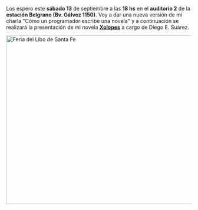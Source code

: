 <html><body><p>Los espero este <strong>sábado 13</strong> de septiembre a las <strong>18 hs</strong> en el <strong>auditorio 2</strong> de la <strong>estación Belgrano (Bv. Gálvez 1150)</strong>. Voy a dar una nueva versión de mi charla "Cómo un programador escribe una novela" y a continuación se realizará la presentación de mi novela <a href="http://juanjoconti.com.ar/xolopes" target="_blank"><strong>Xolopes</strong></a> a cargo de Diego E. Suárez.



<img class="aligncenter wp-image-5079 size-full" src="/wp-content/uploads/2014/09/feria-libro-2014_flyer-agenda2.jpg" alt="Feria del Libo de Santa Fe" width="648" height="458"></p></body></html>
